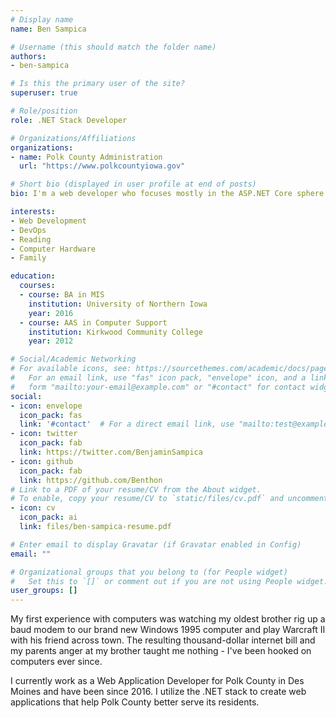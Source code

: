 ```yaml
---
# Display name
name: Ben Sampica

# Username (this should match the folder name)
authors:
- ben-sampica

# Is this the primary user of the site?
superuser: true

# Role/position
role: .NET Stack Developer

# Organizations/Affiliations
organizations:
- name: Polk County Administration
  url: "https://www.polkcountyiowa.gov"

# Short bio (displayed in user profile at end of posts)
bio: I'm a web developer who focuses mostly in the ASP.NET Core sphere. When not playing hard I enjoy reading, building computers, and spending time with my family. 

interests:
- Web Development
- DevOps
- Reading
- Computer Hardware
- Family

education:
  courses:
  - course: BA in MIS
    institution: University of Northern Iowa
    year: 2016
  - course: AAS in Computer Support
    institution: Kirkwood Community College
    year: 2012

# Social/Academic Networking
# For available icons, see: https://sourcethemes.com/academic/docs/page-builder/#icons
#   For an email link, use "fas" icon pack, "envelope" icon, and a link in the
#   form "mailto:your-email@example.com" or "#contact" for contact widget.
social:
- icon: envelope
  icon_pack: fas
  link: '#contact'  # For a direct email link, use "mailto:test@example.org".
- icon: twitter
  icon_pack: fab
  link: https://twitter.com/BenjaminSampica
- icon: github
  icon_pack: fab
  link: https://github.com/Benthon
# Link to a PDF of your resume/CV from the About widget.
# To enable, copy your resume/CV to `static/files/cv.pdf` and uncomment the lines below.
- icon: cv
  icon_pack: ai
  link: files/ben-sampica-resume.pdf

# Enter email to display Gravatar (if Gravatar enabled in Config)
email: ""

# Organizational groups that you belong to (for People widget)
#   Set this to `[]` or comment out if you are not using People widget.
user_groups: []
---
```


My first experience with computers was watching my oldest brother rig up a baud modem to our brand new Windows 1995 computer and play Warcraft II with his friend across town.
The resulting thousand-dollar internet bill and my parents anger at my brother taught me nothing - I've been hooked on computers ever since.

I currently work as a Web Application Developer for Polk County in Des Moines and have been since 2016. I utilize the .NET stack to create web applications that help Polk County better serve its residents.

